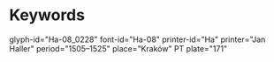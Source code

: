 # Keywords
glyph-id="Ha-08_0228"
font-id="Ha-08"
printer-id="Ha"
printer="Jan Haller"
period="1505–1525"
place="Kraków"
PT plate="171"
